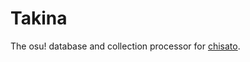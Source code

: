 # Takina

The osu! database and collection processor for [chisato](https://github.com/HelloYeew/chisato).
